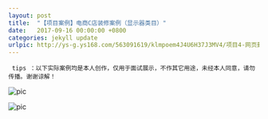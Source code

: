 ```yaml
---
layout: post
title:  "【项目案例】电商C店装修案例（显示器类目）"
date:   2017-09-16 00:00:00 +0800
categories: jekyll update
urlpic: http://ys-g.ys168.com/563091619/klmpoem4J4U6H37J3MV4/项目4-网页封面图.jpg
---
```



` tips ：以下实际案例均是本人创作，仅用于面试展示，不作其它用途，未经本人同意，请勿传播。谢谢谅解！`


![pic](http://ys-g.ys168.com/563091616/g3N5U3K46F2QNUklmpoe/a1.jpg)

![pic](http://ys-g.ys168.com/563091619/TTiJjfk3L3W2I76H2OU5/a2.jpg)


